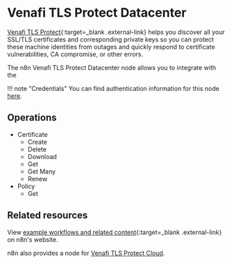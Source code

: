 # Venafi TLS Protect Datacenter

[Venafi TLS Protect](https://www.venafi.com/platform/tls-protect){:target=_blank .external-link} helps you discover all your SSL/TLS certificates and corresponding private keys so you can protect these machine identities from outages and quickly respond to certificate vulnerabilities, CA compromise, or other errors.

The n8n Venafi TLS Protect Datacenter node allows you to integrate with the 

!!! note "Credentials"
    You can find authentication information for this node [here](/integrations/builtin/credentials/venafiTlsProtectDatacenter/).

## Operations

* Certificate
	* Create
	* Delete
	* Download
	* Get
	* Get Many
	* Renew
* Policy
	* Get

## Related resources

View [example workflows and related content](https://n8n.io/integrations/venafi-tls-protect-datacenter/){:target=_blank .external-link} on n8n's website.

n8n also provides a node for [Venafi TLS Protect Cloud](/integrations/builtin/app-nodes/n8n-nodes-base.venafiTlsProtectCloud/).
